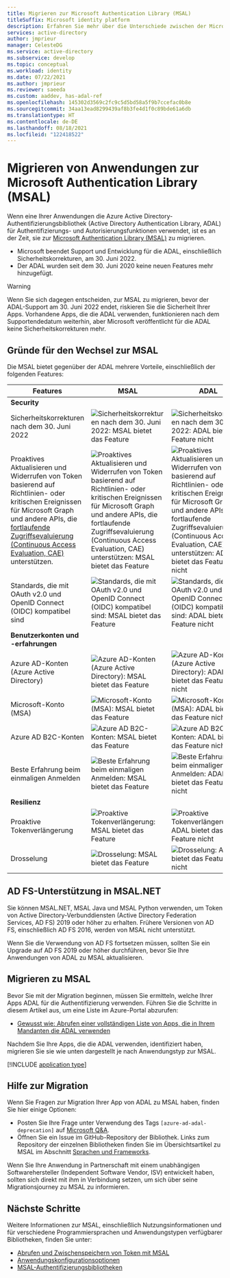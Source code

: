 ```yaml
---
title: Migrieren zur Microsoft Authentication Library (MSAL)
titleSuffix: Microsoft identity platform
description: Erfahren Sie mehr über die Unterschiede zwischen der Microsoft Authentication Library (MSAL) und Azure AD Authentication Library (ADAL) und deren Migration zu MSAL.
services: active-directory
author: jmprieur
manager: CelesteDG
ms.service: active-directory
ms.subservice: develop
ms.topic: conceptual
ms.workload: identity
ms.date: 07/22/2021
ms.author: jmprieur
ms.reviewer: saeeda
ms.custom: aaddev, has-adal-ref
ms.openlocfilehash: 145302d3569c2fc9c5d5bd58a5f9b7ccefac0b8e
ms.sourcegitcommit: 34aa13ead8299439af8b3fe4d1f0c89bde61a6db
ms.translationtype: HT
ms.contentlocale: de-DE
ms.lasthandoff: 08/18/2021
ms.locfileid: "122418522"
---
```

# <a name="migrate-applications-to-the-microsoft-authentication-library-msal"></a>Migrieren von Anwendungen zur Microsoft Authentication Library (MSAL)

Wenn eine Ihrer Anwendungen die Azure Active Directory-Authentifizierungsbibliothek (Active Directory Authentication Library, ADAL) für Authentifizierungs- und Autorisierungsfunktionen verwendet, ist es an der Zeit, sie zur [Microsoft Authentication Library (MSAL)](msal-overview.md#languages-and-frameworks) zu migrieren.

- Microsoft beendet Support und Entwicklung für die ADAL, einschließlich Sicherheitskorrekturen, am 30. Juni 2022.
- Der ADAL wurden seit dem 30. Juni 2020 keine neuen Features mehr hinzugefügt.

> [!WARNING]
> Wenn Sie sich dagegen entscheiden, zur MSAL zu migrieren, bevor der ADAL-Support am 30. Juni 2022 endet, riskieren Sie die Sicherheit Ihrer Apps. Vorhandene Apps, die die ADAL verwenden, funktionieren nach dem Supportendedatum weiterhin, aber Microsoft veröffentlicht für die ADAL keine Sicherheitskorrekturen mehr.

## <a name="why-switch-to-msal"></a>Gründe für den Wechsel zur MSAL

Die MSAL bietet gegenüber der ADAL mehrere Vorteile, einschließlich der folgenden Features: 

|Features|MSAL|ADAL|
|---------|---------|---------|
|**Security**|||
|Sicherheitskorrekturen nach dem 30. Juni 2022|![Sicherheitskorrekturen nach dem 30. Juni 2022: MSAL bietet das Feature][y]|![Sicherheitskorrekturen nach dem 30. Juni 2022: ADAL bietet das Feature nicht][n]|
| Proaktives Aktualisieren und Widerrufen von Token basierend auf Richtlinien- oder kritischen Ereignissen für Microsoft Graph und andere APIs, die [fortlaufende Zugriffsevaluierung (Continuous Access Evaluation, CAE)](app-resilience-continuous-access-evaluation.md) unterstützen.|![Proaktives Aktualisieren und Widerrufen von Token basierend auf Richtlinien- oder kritischen Ereignissen für Microsoft Graph und andere APIs, die fortlaufende Zugriffsevaluierung (Continuous Access Evaluation, CAE) unterstützen: MSAL bietet das Feature][y]|![Proaktives Aktualisieren und Widerrufen von Token basierend auf Richtlinien- oder kritischen Ereignissen für Microsoft Graph und andere APIs, die fortlaufende Zugriffsevaluierung (Continuous Access Evaluation, CAE) unterstützen: ADAL bietet das Feature nicht][n]|
| Standards, die mit OAuth v2.0 und OpenID Connect (OIDC) kompatibel sind |![Standards, die mit OAuth v2.0 und OpenID Connect (OIDC) kompatibel sind: MSAL bietet das Feature][y]|![Standards, die mit OAuth v2.0 und OpenID Connect (OIDC) kompatibel sind: ADAL bietet das Feature nicht][n]|
|**Benutzerkonten und -erfahrungen**|||
|Azure AD-Konten (Azure Active Directory)|![Azure AD-Konten (Azure Active Directory): MSAL bietet das Feature][y]|![Azure AD-Konten (Azure Active Directory): ADAL bietet das Feature nicht][y]|
| Microsoft-Konto (MSA) |![Microsoft-Konto (MSA): MSAL bietet das Feature][y]|![Microsoft-Konto (MSA): ADAL bietet das Feature nicht][n]|
| Azure AD B2C-Konten |![Azure AD B2C-Konten: MSAL bietet das Feature][y]|![Azure AD B2C-Konten: ADAL bietet das Feature nicht][n]|
| Beste Erfahrung beim einmaligen Anmelden |![Beste Erfahrung beim einmaligen Anmelden: MSAL bietet das Feature][y]|![Beste Erfahrung beim einmaligen Anmelden: ADAL bietet das Feature nicht][n]|
|**Resilienz**|||
| Proaktive Tokenverlängerung |![Proaktive Tokenverlängerung: MSAL bietet das Feature][y]|![Proaktive Tokenverlängerung: ADAL bietet das Feature nicht][n]|
| Drosselung |![Drosselung: MSAL bietet das Feature][y]|![Drosselung: ADAL bietet das Feature nicht][n]|

## <a name="ad-fs-support-in-msalnet"></a>AD FS-Unterstützung in MSAL.NET

Sie können MSAL.NET, MSAL Java und MSAL Python verwenden, um Token von Active Directory-Verbunddiensten (Active Directory Federation Services, AD FS) 2019 oder höher zu erhalten. Frühere Versionen von AD FS, einschließlich AD FS 2016, werden von MSAL nicht unterstützt.

Wenn Sie die Verwendung von AD FS fortsetzen müssen, sollten Sie ein Upgrade auf AD FS 2019 oder höher durchführen, bevor Sie Ihre Anwendungen von ADAL zu MSAL aktualisieren.

## <a name="how-to-migrate-to-msal"></a>Migrieren zu MSAL

Bevor Sie mit der Migration beginnen, müssen Sie ermitteln, welche Ihrer Apps ADAL für die Authentifizierung verwenden. Führen Sie die Schritte in diesem Artikel aus, um eine Liste im Azure-Portal abzurufen:
- [Gewusst wie: Abrufen einer vollständigen Liste von Apps, die in Ihrem Mandanten die ADAL verwenden](howto-get-list-of-all-active-directory-auth-library-apps.md)

Nachdem Sie Ihre Apps, die die ADAL verwenden, identifiziert haben, migrieren Sie sie wie unten dargestellt je nach Anwendungstyp zur MSAL.

[!INCLUDE [application type](includes/adal-msal-migration.md)]

## <a name="migration-help"></a>Hilfe zur Migration

Wenn Sie Fragen zur Migration Ihrer App von ADAL zu MSAL haben, finden Sie hier einige Optionen:

- Posten Sie Ihre Frage unter Verwendung des Tags `[azure-ad-adal-deprecation]` auf [Microsoft Q&A](/answers/topics/azure-ad-adal-deprecation.html).
- Öffnen Sie ein Issue im GitHub-Repository der Bibliothek. Links zum Repository der einzelnen Bibliotheken finden Sie im Übersichtsartikel zu MSAL im Abschnitt [Sprachen und Frameworks](msal-overview.md#languages-and-frameworks).

Wenn Sie Ihre Anwendung in Partnerschaft mit einem unabhängigen Softwarehersteller (Independent Software Vendor, ISV) entwickelt haben, sollten sich direkt mit ihm in Verbindung setzen, um sich über seine Migrationsjourney zu MSAL zu informieren.

## <a name="next-steps"></a>Nächste Schritte

Weitere Informationen zur MSAL, einschließlich Nutzungsinformationen und für verschiedene Programmiersprachen und Anwendungstypen verfügbarer Bibliotheken, finden Sie unter:

- [Abrufen und Zwischenspeichern von Token mit MSAL](msal-acquire-cache-tokens.md)
- [Anwendungskonfigurationsoptionen](msal-client-application-configuration.md)
- [MSAL-Authentifizierungsbibliotheken](reference-v2-libraries.md)

<!--
 ![X indicating no.][n] | ![Green check mark.][y] | ![Green check mark.][y] | -- |
-->
[y]: media/common/yes.png
[n]: media/common/no.png